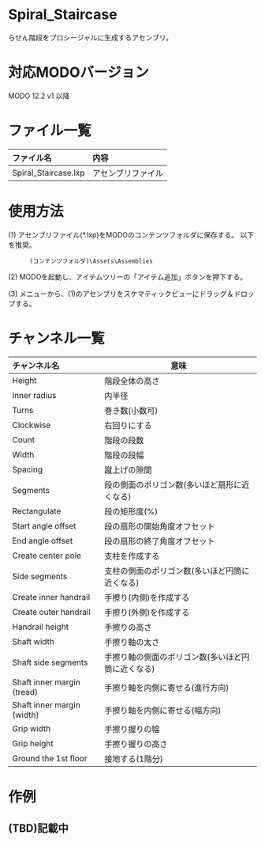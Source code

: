 ﻿# Spiral_Staircase
 らせん階段をプロシージャルに生成するアセンブリ。

# 対応MODOバージョン  
MODO 12.2 v1 以降 

# ファイル一覧
|ファイル名|内容|
|:-|:-|
|Spiral_Staircase.lxp|アセンブリファイル

# 使用方法
(1) アセンブリファイル(*.lxp)をMODOのコンテンツフォルダに保存する。 以下を推奨。  

          (コンテンツフォルダ)\Assets\Assemblies


(2) MODOを起動し、アイテムツリーの「アイテム追加」ボタンを押下する。

(3) メニューから、(1)のアセンブリをスケマティックビューにドラッグ＆ドロップする。

# チャンネル一覧
|チャンネル名|意味|
|:-|-|
|Height|階段全体の高さ|
|Inner radius|内半径|
|Turns|巻き数(小数可)|
|Clockwise|右回りにする|
|Count|階段の段数|
|Width|階段の段幅|
|Spacing|蹴上げの隙間|
|Segments|段の側面のポリゴン数(多いほど扇形に近くなる)|
|Rectangulate|段の矩形度(%)|
|Start angle offset|段の扇形の開始角度オフセット|
|End angle offset|段の扇形の終了角度オフセット|
|Create center pole|支柱を作成する|
|Side segments|支柱の側面のポリゴン数(多いほど円筒に近くなる)|
|Create inner handrail|手擦り(内側)を作成する|
|Create outer handrail|手擦り(外側)を作成する|
|Handrail height|手擦りの高さ|
|Shaft width|手擦り軸の太さ|
|Shaft side segments|手擦り軸の側面のポリゴン数(多いほど円筒に近くなる)|
|Shaft inner margin (tread)|手擦り軸を内側に寄せる(進行方向)|
|Shaft inner margin (width)|手擦り軸を内側に寄せる(幅方向)|
|Grip width|手擦り握りの幅|
|Grip height|手擦り握りの高さ|
|Ground the 1st floor|接地する(1階分)|

# 作例
## (TBD)記載中
